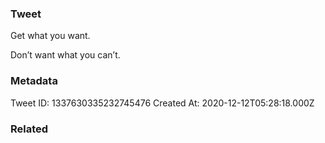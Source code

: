 ### Tweet
Get what you want. 

Don’t want what you can’t.

### Metadata
Tweet ID: 1337630335232745476
Created At: 2020-12-12T05:28:18.000Z

### Related

